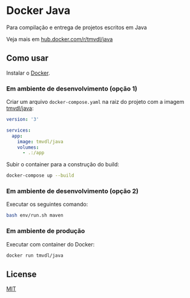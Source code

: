 # Docker Java

Para compilação e entrega de projetos escritos em Java

Veja mais em [hub.docker.com/r/tmvdl/java](https://hub.docker.com/r/tmvdl/java)

## Como usar

Instalar o [Docker](https://docs.docker.com/engine/install/).

### Em ambiente de desenvolvimento (opção 1)

Criar um arquivo `docker-compose.yaml` na raiz do projeto com a imagem [tmvdl/java](https://hub.docker.com/r/tmvdl/java):

```yaml
version: '3'

services:
  app:
    image: tmvdl/java
    volumes:
      - .:/app
```

Subir o container para a construção do build:

```bash
docker-compose up --build
```

### Em ambiente de desenvolvimento (opção 2)

Executar os seguintes comando:

```bash
bash env/run.sh maven
```

### Em ambiente de produção

Executar com container do Docker:

```sh
docker run tmvdl/java
```

## License

[MIT](./LICENSE)
